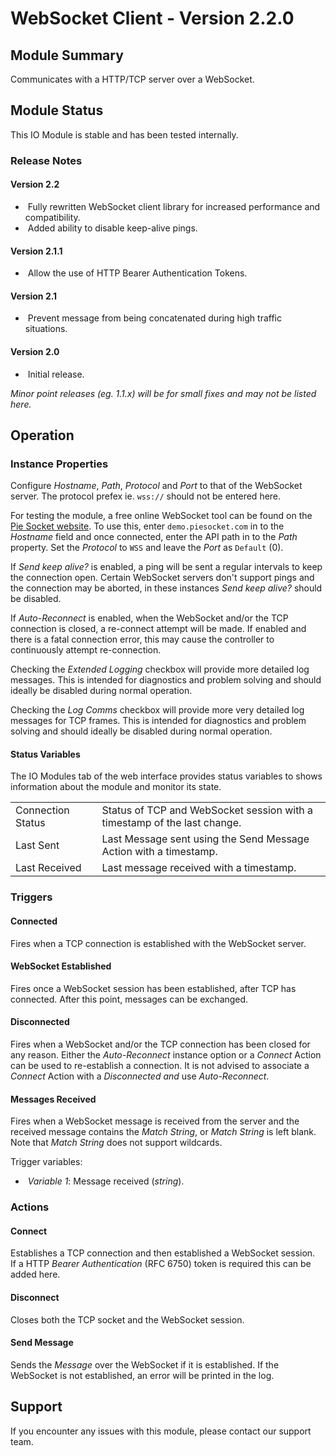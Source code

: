 # WebSocket Client - Version 2.2.0

[//]: # (THIS IS WHAT A COMMENT LOOKS LIKE)

[//]: # (Properties should be surrounded by eg. *Property Label*)
[//]: # (Values and options should be surrounded by eg. <code>Value</code>)

## Module Summary

Communicates with a HTTP/TCP server over a WebSocket.

## Module Status

[//]: # (UNCOMMENT AND DELETE AS APPROPRIATE)
[//]: # (**Note:** Please be aware that this is a beta version of this IO Module which has not yet been fully tested. We recommend testing before use.)
This IO Module is stable and has been tested internally.

### Release Notes

#### Version 2.2
* &nbsp;Fully rewritten WebSocket client library for increased performance and compatibility.
* &nbsp;Added ability to disable keep-alive pings.

#### Version 2.1.1

* &nbsp;Allow the use of HTTP Bearer Authentication Tokens.

#### Version 2.1

* &nbsp;Prevent message from being concatenated during high traffic situations.

#### Version 2.0

* &nbsp;Initial release.

*Minor point releases (eg. 1.1.x) will be for small fixes and may not be listed here.*

[//]: # (## Requirements)
[//]: # (Mention any pre-requisites needed before setting up the module in terms of hardware, subscriptions, APIs)

[//]: # (## Configuration)
[//]: # (Mention any setup aspects the user should note that are generally done outside the Designer interface)

## Operation

[//]: # (Give operational details linked to using Instance Properties, Triggers, Conditions, Actions, Variables associated with the module's operation)

### Instance Properties

[//]: # (### List instance properties and their function)

Configure *Hostname*, *Path*, *Protocol* and *Port* to that of the WebSocket server. The protocol prefex ie. <code>wss://</code> should not be entered here.

For testing the module, a free online WebSocket tool can be found on the [Pie Socket website](https://www.piesocket.com/websocket-tester). To use this, enter <code>demo.piesocket.com</code> in to the *Hostname* field and once connected, enter the API path in to the *Path* property. Set the *Protocol* to <code>WSS</code> and leave the *Port* as <code>Default</code> (0).

If *Send keep alive?* is enabled, a ping will be sent a regular intervals to keep the connection open.
Certain WebSocket servers don't support pings and the connection may be aborted, in these instances *Send keep alive?* should be disabled.

If *Auto-Reconnect* is enabled, when the WebSocket and/or the TCP connection is closed, a re-connect attempt will be made.
If enabled and there is a fatal connection error, this may cause the controller to continuously attempt re-connection.

Checking the *Extended Logging* checkbox will provide more detailed log messages. This is intended for diagnostics and problem solving and should ideally be disabled during normal operation.

Checking the *Log Comms* checkbox will provide more very detailed log messages for TCP frames. This is intended for diagnostics and problem solving and should ideally be disabled during normal operation.

#### Status Variables

The IO Modules tab of the web interface provides status variables to shows information about the module and monitor its state.

<table>
    <tbody>
    <tr class="separator"></tr>
    <tr>
        <td>Connection Status&nbsp;&nbsp;&nbsp;</td>
        <td>Status of TCP and WebSocket session with a timestamp of the last change.</td>
    </tr>
    <tr>
        <td>Last Sent&nbsp;&nbsp;&nbsp;</td>
        <td>Last Message sent using the Send Message Action with a timestamp.</td>
    </tr>
    <tr>
        <td>Last Received&nbsp;&nbsp;&nbsp;</td>
        <td>Last message received with a timestamp.</td>
    </tr>
    <tr class="separator"></tr>
    </tbody>
</table>

### Triggers

#### Connected

Fires when a TCP connection is established with the WebSocket server.

#### WebSocket Established

Fires once a WebSocket session has been established, after TCP has connected. After this point, messages can be exchanged.

#### Disconnected

Fires when a WebSocket and/or the TCP connection has been closed for any reason. Either the *Auto-Reconnect* instance option or a *Connect* Action can be used to re-establish a connection. It is not advised to associate a *Connect* Action with a *Disconnected* _and_ use *Auto-Reconnect*.

#### Messages Received

Fires when a WebSocket message is received from the server and the received message contains the *Match String*, or *Match String* is left blank. Note that *Match String* does not support wildcards.

Trigger variables:

* &nbsp;*Variable 1*: Message received (*string*).

[//]: # (### Conditions)

[//]: # (#### Conditions Name)
[//]: # (#### Start with a verb such as "Is met when..." or "Returns true if...")

### Actions

#### Connect

Establishes a TCP connection and then established a WebSocket session.\
If a HTTP *Bearer Authentication* (RFC 6750) token is required this can be added here.

#### Disconnect

Closes both the TCP socket and the WebSocket session.

#### Send Message

Sends the *Message* over the WebSocket if it is established. If the WebSocket is not established, an error will be printed in the log.

## Support

If you encounter any issues with this module, please contact our support team.

[//]: # (### Module Use Example)
[//]: # (If relevant to documentation give examples of module use)

[//]: # (### Further Notes)
[//]: # (Possible location for further notes, may not be used)

